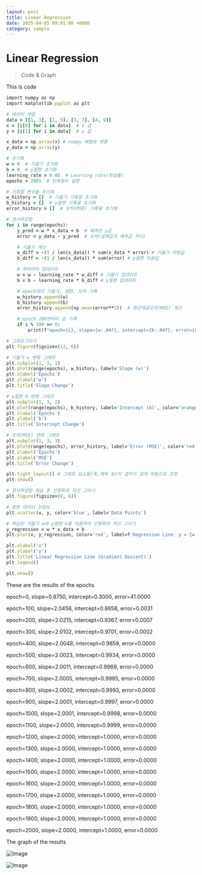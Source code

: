 ```yaml
---
layout: post
title: Linear Regression
date: 2025-04-05 09:01:00 +0900
category: sample
---
```

# Linear Regression
> Code & Graph

This is code
```ruby
import numpy as np
import matplotlib.pyplot as plt

# 데이터 셋업
data = [[1, 3], [2, 5], [3, 7], [4, 9]]
x = [i[0] for i in data]  # x 값
y = [i[1] for i in data]  # y 값

x_data = np.array(x) # numpy 배열로 변환
y_data = np.array(y)

# 초기화
w = 0  # 기울기 초기화
b = 0  # y절편 초기화
learning_rate = 0.05  # Learning rate(학습률)
epochs = 2001  # 반복횟수 설정

# 기록할 변수들 초기화
w_history = []  # 기울기 기록용 초기화
b_history = []  # y절편 기록용 초기화
error_history = []  # 오차(MSE) 기록용 초기화

# 경사하강법
for i in range(epochs):
    y_pred = w * x_data + b  # 예측된 y값
    error = y_data - y_pred  # 오차(실제값과 예측값 차이)

    # 기울기 계산
    w_diff = -(1 / len(x_data)) * sum(x_data * error) # 기울기 미분값
    b_diff = -(1 / len(x_data)) * sum(error) # y절편 미분값

    # 파라미터 업데이트
    w = w - learning_rate * w_diff # 기울기 업데이트
    b = b - learning_rate * b_diff # y절편 업데이트

    # epoch마다 기울기, 절편, 오차 기록
    w_history.append(w)
    b_history.append(b)
    error_history.append(np.mean(error**2))  # 평균제곱오차(MSE) 계산

    # epoch 100번마다 값 기록
    if i % 100 == 0:
        print(f"epoch={i}, slope={w:.04f}, intercept={b:.04f}, error={np.mean(error**2):.04f}")

# 그래프그리기
plt.figure(figsize=(12, 6))

# 기울기 w 변화 그래프
plt.subplot(1, 3, 1)
plt.plot(range(epochs), w_history, label='Slope (w)')
plt.xlabel('Epochs')
plt.ylabel('w')
plt.title('Slope Change')

# y절편 b 변화 그래프
plt.subplot(1, 3, 2)
plt.plot(range(epochs), b_history, label='Intercept (b)', color='orange')
plt.xlabel('Epochs')
plt.ylabel('b')
plt.title('Intercept Change')

# 오차(MSE) 변화 그래프
plt.subplot(1, 3, 3)
plt.plot(range(epochs), error_history, label='Error (MSE)', color='red')
plt.xlabel('Epochs')
plt.ylabel('MSE')
plt.title('Error Change')

plt.tight_layout() # 그래프 요소들(축,제목 등)이 겹치지 않게 자동으로 조정
plt.show()

# 경사하강법 학습 후 선형회귀 직선 그리기
plt.figure(figsize=(8, 6))

# 원본 데이터 산점도
plt.scatter(x, y, color='blue', label='Data Points')

# 학습된 기울기 w와 y절편 b를 이용하여 선형회귀 직선 그리기
y_regression = w * x_data + b
plt.plot(x, y_regression, color='red', label=f'Regression Line: y = {w:.2f}x + {b:.2f}')

plt.xlabel('x')
plt.ylabel('y')
plt.title('Linear Regression Line (Gradient Descent)')
plt.legend()

plt.show()
```

These are the results of the epochs

epoch=0, slope=0.8750, intercept=0.3000, error=41.0000

epoch=100, slope=2.0456, intercept=0.8658, error=0.0031

epoch=200, slope=2.0215, intercept=0.9367, error=0.0007

epoch=300, slope=2.0102, intercept=0.9701, error=0.0002

epoch=400, slope=2.0048, intercept=0.9859, error=0.0000

epoch=500, slope=2.0023, intercept=0.9934, error=0.0000

epoch=600, slope=2.0011, intercept=0.9969, error=0.0000

epoch=700, slope=2.0005, intercept=0.9985, error=0.0000

epoch=800, slope=2.0002, intercept=0.9993, error=0.0000

epoch=900, slope=2.0001, intercept=0.9997, error=0.0000

epoch=1000, slope=2.0001, intercept=0.9998, error=0.0000

epoch=1100, slope=2.0000, intercept=0.9999, error=0.0000

epoch=1200, slope=2.0000, intercept=1.0000, error=0.0000

epoch=1300, slope=2.0000, intercept=1.0000, error=0.0000

epoch=1400, slope=2.0000, intercept=1.0000, error=0.0000

epoch=1500, slope=2.0000, intercept=1.0000, error=0.0000

epoch=1600, slope=2.0000, intercept=1.0000, error=0.0000

epoch=1700, slope=2.0000, intercept=1.0000, error=0.0000

epoch=1800, slope=2.0000, intercept=1.0000, error=0.0000

epoch=1900, slope=2.0000, intercept=1.0000, error=0.0000

epoch=2000, slope=2.0000, intercept=1.0000, error=0.0000


The graph of the results   


![Image](https://github.com/user-attachments/assets/9c356eee-fd4a-4a3d-b11f-3e34ab276943)

![Image](https://github.com/user-attachments/assets/b52d1a29-336e-48d1-bc36-6f5100e2f99a)

